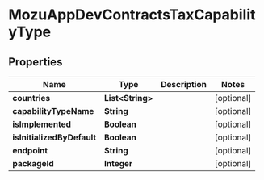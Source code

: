 
# MozuAppDevContractsTaxCapabilityType

## Properties
Name | Type | Description | Notes
------------ | ------------- | ------------- | -------------
**countries** | **List&lt;String&gt;** |  |  [optional]
**capabilityTypeName** | **String** |  |  [optional]
**isImplemented** | **Boolean** |  |  [optional]
**isInitializedByDefault** | **Boolean** |  |  [optional]
**endpoint** | **String** |  |  [optional]
**packageId** | **Integer** |  |  [optional]



